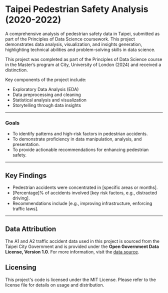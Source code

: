 # Taipei Pedestrian Safety Analysis (2020-2022)

A comprehensive analysis of pedestrian safety data in Taipei, submitted as part of the Principles of Data Science coursework. This project demonstrates data analysis, visualization, and insights generation, highlighting technical abilities and problem-solving skills in data science.

This project was completed as part of the Principles of Data Science course in the Master’s program at City, University of London (2024) and received a distinction.

Key components of the project include:
- Exploratory Data Analysis (EDA)
- Data preprocessing and cleaning
- Statistical analysis and visualization
- Storytelling through data insights  

---

### Goals
- To identify patterns and high-risk factors in pedestrian accidents.
- To demonstrate proficiency in data manipulation, analysis, and presentation.
- To provide actionable recommendations for enhancing pedestrian safety.

---

## Key Findings
- Pedestrian accidents were concentrated in [specific areas or months].
- [Percentage]% of accidents involved [key risk factors, e.g., distracted driving].
- Recommendations include [e.g., improving infrastructure, enforcing traffic laws].

---

## Data Attribution
The A1 and A2 traffic accident data used in this project is sourced from the Taipei City Government and is provided under the **Open Government Data License, Version 1.0**. For more information, visit the [data source](https://data.gov.tw/en/datasets/130110).

## Licensing
This project's code is licensed under the MIT License. Please refer to the license file for details on usage and distribution.
